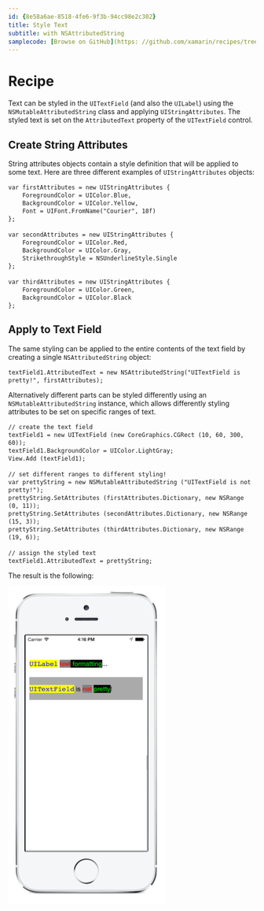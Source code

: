 ```yaml
---
id: {8e58a6ae-8518-4fe6-9f3b-94cc98e2c302}  
title: Style Text  
subtitle: with NSAttributedString  
samplecode: [Browse on GitHub](https: //github.com/xamarin/recipes/tree/master/ios/standard_controls/text_field/style-text)  
---
```


<a name="Recipe" class="injected"></a>


# Recipe

Text can be styled in the `UITextField` (and also the `UILabel`) using the `NSMutableAttributedString` class and applying `UIStringAttributes`. The styled text is set on the `AttributedText` property of the `UITextField` control.

 <a name="Create_String_Attributes" class="injected"></a>


## Create String Attributes

String attributes objects contain a style definition that will be applied to some text. Here are three different examples of `UIStringAttributes` objects: 

```
var firstAttributes = new UIStringAttributes {
	ForegroundColor = UIColor.Blue,
	BackgroundColor = UIColor.Yellow,
	Font = UIFont.FromName("Courier", 18f)
};

var secondAttributes = new UIStringAttributes {
	ForegroundColor = UIColor.Red,
	BackgroundColor = UIColor.Gray,
	StrikethroughStyle = NSUnderlineStyle.Single
};

var thirdAttributes = new UIStringAttributes {
	ForegroundColor = UIColor.Green,
	BackgroundColor = UIColor.Black
};
```

 <a name="Via_a_Button" class="injected"></a>


## Apply to Text Field

The same styling can be applied to the entire contents of the text field by creating a single `NSAttributedString` object: 

```
textField1.AttributedText = new NSAttributedString("UITextField is pretty!", firstAttributes);
```

Alternatively different parts can be styled differently using an `NSMutableAttributedString` instance, which allows differently styling attributes to be set on specific ranges of text.

```
// create the text field
textField1 = new UITextField (new CoreGraphics.CGRect (10, 60, 300, 60));
textField1.BackgroundColor = UIColor.LightGray;
View.Add (textField1);

// set different ranges to different styling!
var prettyString = new NSMutableAttributedString ("UITextField is not pretty!");
prettyString.SetAttributes (firstAttributes.Dictionary, new NSRange (0, 11));
prettyString.SetAttributes (secondAttributes.Dictionary, new NSRange (15, 3));
prettyString.SetAttributes (thirdAttributes.Dictionary, new NSRange (19, 6));

// assign the styled text
textField1.AttributedText = prettyString;
```

The result is the following: 

 [ ![](Images/01-styled-text.png "Styled text in UITextView and UILabel")](Images/01-styled-text.png)
